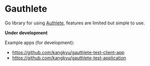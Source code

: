 # Gauthlete

Go library for using [Authlete](https://www.authlete.com/), features are limited
but simple to use.

**Under development**

Example apps (for development):
- https://github.com/kangkyu/gauthlete-test-client-app
- https://github.com/kangkyu/gauthlete-test-application
